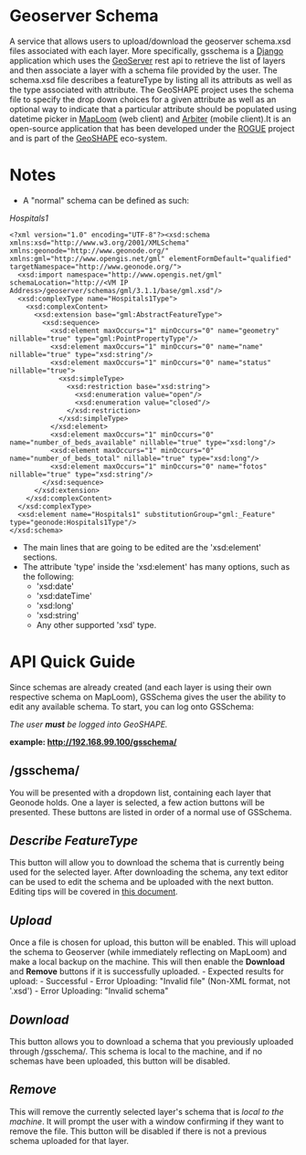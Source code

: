 Geoserver Schema
================
A service that allows users to upload/download the geoserver schema.xsd files associated with each layer. More specifically, gsschema is a [Django][1] application which uses the [GeoServer][2] rest api to retrieve the list of layers and then associate a layer with a schema file provided by the user. The schema.xsd file describes a featureType by listing all its attributs as well as the type associated with attribute. The GeoSHAPE project uses the schema file to specify the drop down choices for a given attribute as well as an optional way to indicate that a particular attribute should be populated using datetime picker in [MapLoom][6] (web client) and [Arbiter][5] (mobile client).It is an open-source application that has been developed under the [ROGUE][4] project and is part of the [GeoSHAPE][3] eco-system.

Notes
=============
- A "normal" schema can be defined as such:

*Hospitals1*
```
<?xml version="1.0" encoding="UTF-8"?><xsd:schema xmlns:xsd="http://www.w3.org/2001/XMLSchema" xmlns:geonode="http://www.geonode.org/" xmlns:gml="http://www.opengis.net/gml" elementFormDefault="qualified" targetNamespace="http://www.geonode.org/">
  <xsd:import namespace="http://www.opengis.net/gml" schemaLocation="http://<VM IP Address>/geoserver/schemas/gml/3.1.1/base/gml.xsd"/>
  <xsd:complexType name="Hospitals1Type">
    <xsd:complexContent>
      <xsd:extension base="gml:AbstractFeatureType">
        <xsd:sequence>
          <xsd:element maxOccurs="1" minOccurs="0" name="geometry" nillable="true" type="gml:PointPropertyType"/>
          <xsd:element maxOccurs="1" minOccurs="0" name="name" nillable="true" type="xsd:string"/>
          <xsd:element maxOccurs="1" minOccurs="0" name="status" nillable="true">
            <xsd:simpleType>
              <xsd:restriction base="xsd:string">
                <xsd:enumeration value="open"/>
                <xsd:enumeration value="closed"/>
              </xsd:restriction>
            </xsd:simpleType>
          </xsd:element>
          <xsd:element maxOccurs="1" minOccurs="0" name="number_of_beds_available" nillable="true" type="xsd:long"/>
          <xsd:element maxOccurs="1" minOccurs="0" name="number_of_beds_total" nillable="true" type="xsd:long"/>
          <xsd:element maxOccurs="1" minOccurs="0" name="fotos" nillable="true" type="xsd:string"/>
        </xsd:sequence>
      </xsd:extension>
    </xsd:complexContent>
  </xsd:complexType>
  <xsd:element name="Hospitals1" substitutionGroup="gml:_Feature" type="geonode:Hospitals1Type"/>
</xsd:schema>
```

- The main lines that are going to be edited are the 'xsd:element' sections.
- The attribute 'type' inside the 'xsd:element' has many options, such as the following:
    - 'xsd:date'
    - 'xsd:dateTime'
    - 'xsd:long'
    - 'xsd:string'
    - Any other supported 'xsd' type.

API Quick Guide
=============
Since schemas are already created (and each layer is using their own respective schema on MapLoom), GSSchema gives the user the ability to edit any available schema.
To start, you can log onto GSSchema:

*The user **_must_** be logged into GeoSHAPE.*

**example: http://192.168.99.100/gsschema/**

**/gsschema/**
-------------
You will be presented with a dropdown list, containing each layer that Geonode holds.
One a layer is selected, a few action buttons will be presented. These buttons are listed in order of a normal use of GSSchema.

*Describe FeatureType*
-------
This button will allow you to download the schema that is currently being used for the selected layer. After downloading the schema, any text editor can be used to edit the schema and be uploaded with the next button. Editing tips will be covered in [this document][7].

*Upload*
-------
Once a file is chosen for upload, this button will be enabled. This will upload the schema to Geoserver (while immediately reflecting on MapLoom) and make a local backup on the machine. This will then enable the **Download** and **Remove** buttons if it is successfully uploaded.
    - Expected results for upload:
        - Successful
        - Error Uploading: "Invalid file" (Non-XML format, not '.xsd')
        - Error Uploading: "Invalid schema"

*Download*
------
This button allows you to download a schema that you previously uploaded through /gsschema/. This schema is local to the machine, and if no schemas have been uploaded, this button will be disabled.

*Remove*
-------
This will remove the currently selected layer's schema that is *local to the machine*. It will prompt the user with a window confirming if they want to remove the file. This button will be disabled if there is not a previous schema uploaded for that layer.



  [1]: http://djangoproject.com "Django"
  [2]: http://geoserver.org "GeoServer"
  [3]: http://geoshape.org "GeoSHAPE"
  [4]: http://github.com/rogue-jctd/ "ROGUE"
  [5]: http://github.com/ROGUE-JCTD/Arbiter-Android "Arbiter"
  [6]: http://github.com/ROGUE-JCTD/MapLoom  "MapLoom"
  [7]: https://docs.google.com/document/d/1gz0qHIhY0LT2xceRX8gpXDCwbOxshzmbLXCu48Tz-MM/edit
